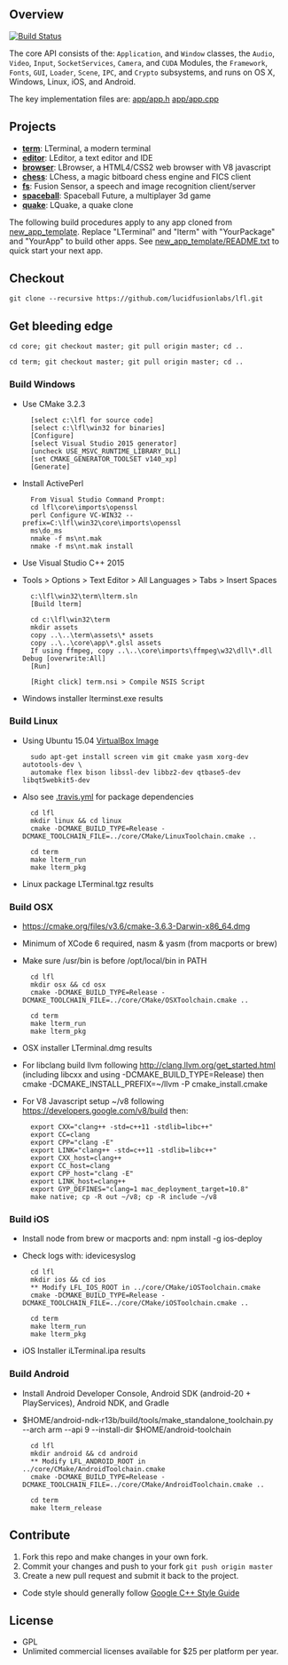 ## Overview

[![Build Status](https://travis-ci.org/LucidFusionLabs/core.svg?branch=master)](https://travis-ci.org/LucidFusionLabs/core)

The core API consists of the: `Application`, and `Window` classes,
the `Audio`, `Video`, `Input`, `SocketServices`, `Camera`, and `CUDA` Modules,
the `Framework`, `Fonts`, `GUI`, `Loader`, `Scene`, `IPC`, and `Crypto` subsystems,
and runs on OS X, Windows, Linux, iOS, and Android.

The key implementation files are:
[app/app.h](app/app.h)
[app/app.cpp](app/app.cpp)

## Projects

* **[term](http://lucidfusionlabs.com/terminal)**:          LTerminal, a modern terminal
* **[editor](http://lucidfusionlabs.com/editor)**:          LEditor, a text editor and IDE
* **[browser](http://lucidfusionlabs.com/browser)**:        LBrowser, a HTML4/CSS2 web browser with V8 javascript
* **[chess](http://lucidfusionlabs.com/chess)**:            LChess, a magic bitboard chess engine and FICS client
* **[fs](http://lucidfusionlabs.com/fs)**:                  Fusion Sensor, a speech and image recognition client/server
* **[spaceball](http://spaceballfuture.com)**:              Spaceball Future, a multiplayer 3d game
* **[quake](http://github.com/LucidFusionLabs/quake)**:     LQuake, a quake clone

The following build procedures apply to any app cloned from [new_app_template](new_app_template).
Replace "LTerminal" and "lterm" with "YourPackage" and "YourApp" to build other apps.
See [new_app_template/README.txt](new_app_template/README.txt) to quick start your next app.


## Checkout

`git clone --recursive https://github.com/lucidfusionlabs/lfl.git`


## Get bleeding edge

`cd core; git checkout master; git pull origin master; cd ..`

`cd term; git checkout master; git pull origin master; cd ..`


### Build Windows

* Use CMake 3.2.3

        [select c:\lfl for source code]
        [select c:\lfl\win32 for binaries]
        [Configure]
        [select Visual Studio 2015 generator]
        [uncheck USE_MSVC_RUNTIME_LIBRARY_DLL]
        [set CMAKE_GENERATOR_TOOLSET v140_xp]
        [Generate]

* Install ActivePerl

        From Visual Studio Command Prompt:
        cd lfl\core\imports\openssl
        perl Configure VC-WIN32 --prefix=C:\lfl\win32\core\imports\openssl
        ms\do_ms
        nmake -f ms\nt.mak 
        nmake -f ms\nt.mak install

* Use Visual Studio C++ 2015
* Tools > Options > Text Editor > All Languages > Tabs > Insert Spaces

        c:\lfl\win32\term\lterm.sln
        [Build lterm]

        cd c:\lfl\win32\term
        mkdir assets
        copy ..\..\term\assets\* assets
        copy ..\..\core\app\*.glsl assets
        If using ffmpeg, copy ..\..\core\imports\ffmpeg\w32\dll\*.dll Debug [overwrite:All]
        [Run]

        [Right click] term.nsi > Compile NSIS Script

* Windows installer lterminst.exe results

### Build Linux

* Using Ubuntu 15.04 [VirtualBox Image](http://virtualboxes.org/images/ubuntu)

        sudo apt-get install screen vim git cmake yasm xorg-dev autotools-dev \
        automake flex bison libssl-dev libbz2-dev qtbase5-dev libqt5webkit5-dev

* Also see [.travis.yml](.travis.yml) for package dependencies

        cd lfl
        mkdir linux && cd linux
        cmake -DCMAKE_BUILD_TYPE=Release -DCMAKE_TOOLCHAIN_FILE=../core/CMake/LinuxToolchain.cmake ..

        cd term
        make lterm_run
        make lterm_pkg

* Linux package LTerminal.tgz results

### Build OSX

* https://cmake.org/files/v3.6/cmake-3.6.3-Darwin-x86_64.dmg
* Minimum of XCode 6 required, nasm & yasm (from macports or brew)
* Make sure /usr/bin is before /opt/local/bin in PATH

        cd lfl
        mkdir osx && cd osx
        cmake -DCMAKE_BUILD_TYPE=Release -DCMAKE_TOOLCHAIN_FILE=../core/CMake/OSXToolchain.cmake ..

        cd term
        make lterm_run
        make lterm_pkg

* OSX installer LTerminal.dmg results
* For libclang build llvm following http://clang.llvm.org/get_started.html
(including libcxx and using -DCMAKE_BUILD_TYPE=Release)
then cmake -DCMAKE_INSTALL_PREFIX=~/llvm -P cmake_install.cmake

* For V8 Javascript setup ~/v8 following https://developers.google.com/v8/build then:

        export CXX="clang++ -std=c++11 -stdlib=libc++"
        export CC=clang
        export CPP="clang -E"
        export LINK="clang++ -std=c++11 -stdlib=libc++"
        export CXX_host=clang++
        export CC_host=clang
        export CPP_host="clang -E"
        export LINK_host=clang++
        export GYP_DEFINES="clang=1 mac_deployment_target=10.8"
        make native; cp -R out ~/v8; cp -R include ~/v8

### Build iOS

* Install node from brew or macports and: npm install -g ios-deploy
* Check logs with: idevicesyslog

        cd lfl
        mkdir ios && cd ios
        ** Modify LFL_IOS_ROOT in ../core/CMake/iOSToolchain.cmake
        cmake -DCMAKE_BUILD_TYPE=Release -DCMAKE_TOOLCHAIN_FILE=../core/CMake/iOSToolchain.cmake ..

        cd term
        make lterm_run
        make lterm_pkg

* iOS Installer iLTerminal.ipa results

### Build Android

* Install Android Developer Console, Android SDK (android-20 + PlayServices),
  Android NDK, and Gradle

* $HOME/android-ndk-r13b/build/tools/make_standalone_toolchain.py \
  --arch arm --api 9 --install-dir $HOME/android-toolchain

        cd lfl
        mkdir android && cd android
        ** Modify LFL_ANDROID_ROOT in ../core/CMake/AndroidToolchain.cmake
        cmake -DCMAKE_BUILD_TYPE=Release -DCMAKE_TOOLCHAIN_FILE=../core/CMake/AndroidToolchain.cmake ..

        cd term
        make lterm_release

## Contribute

1. Fork this repo and make changes in your own fork.
2. Commit your changes and push to your fork `git push origin master`
3. Create a new pull request and submit it back to the project.

* Code style should generally follow [Google C++ Style Guide](http://google.github.io/styleguide/cppguide.html)

## License

* GPL
* Unlimited commercial licenses available for $25 per platform per year.

